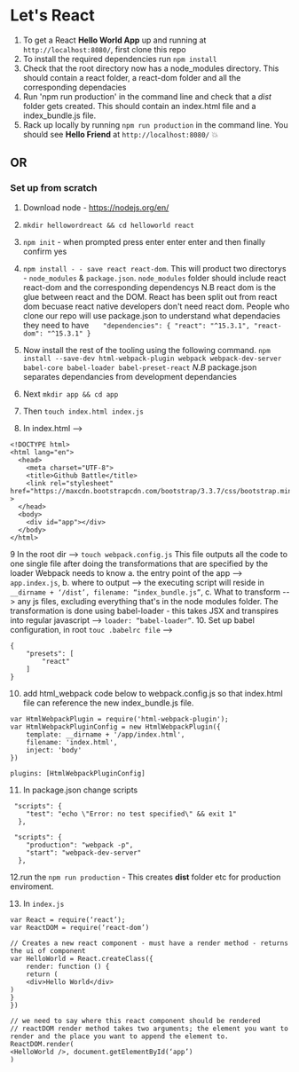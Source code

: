 # Let's React

1. To get a React **Hello World App** up and running at `http://localhost:8080/`, first clone this repo
2. To install the required dependencies run `npm install`
3. Check that the root directory now has a node_modules directory. This should contain a react folder, a react-dom folder and all the corresponding dependacies
4. Run 'npm run production' in the command line and check that a *dist* folder gets created. This should contain an index.html file and a index_bundle.js file.
5. Rack up locally by running `npm run production` in the command line. You should see **Hello Friend** at `http://localhost:8080/` 💥


## OR 

### **Set up from scratch** 

1. Download node - https://nodejs.org/en/
2. `mkdir hellowordreact && cd helloworld react` 
3. `npm init` - when prompted press enter enter enter and then finally confirm yes
4. `npm install - - save react react-dom`. This will product two directorys - `node_modules` & `package.json`. `node_modules` folder should include react react-dom and the corresponding dependencys
N.B react dom is the glue between react and the DOM. React has been split out from react dom becuase react native developers don't need react dom.
People who clone our repo will use package.json to understand what dependacies they need to have
`   "dependencies": {
    "react": "^15.3.1",
    "react-dom": "^15.3.1"
  }`

5. Now install the rest of the tooling using the following command.
`npm install --save-dev html-webpack-plugin webpack webpack-dev-server babel-core babel-loader babel-preset-react`
*N.B* package.json separates dependancies from development dependancies
6. Next `mkdir app && cd app`
7. Then `touch index.html index.js`
8. In index.html --> 
``` 
<!DOCTYPE html>
<html lang="en">
  <head>
    <meta charset="UTF-8">
    <title>Github Battle</title>
    <link rel="stylesheet" href="https://maxcdn.bootstrapcdn.com/bootstrap/3.3.7/css/bootstrap.min.css" >
  </head>
  <body>
  	<div id="app"></div>
  </body>
</html>
````
9 In the root dir —> `touch webpack.config.js`
This file outputs all the code to one single file after doing the transformations that are specified by the loader 
Webpack needs to know 
	a. the entry point of the app --> `app.index.js`,
	b. where to output —> the executing script will reside in `__dirname + ‘/dist’, filename: “index_bundle.js”`,
    c. What to transform --> any js files, excluding everything that's in the node modules folder. The transformation is done using  babel-loader - this takes JSX and transpires into regular javascript —> `loader: “babel-loader”`. 
10. Set up babel configuration, in root `touc .babelrc file` -->
``` 
{
	"presets": [
		"react"
	]
}
```

10. add html_webpack code below to webpack.config.js so that index.html file can reference the new index_bundle.js file.
```
var HtmlWebpackPlugin = require('html-webpack-plugin');
var HtmlWebpackPluginConfig = new HtmlWebpackPlugin({
	template: __dirname + '/app/index.html',
	filename: 'index.html',
	inject: 'body'
})
```

`plugins: [HtmlWebpackPluginConfig]`

11.  In package.json change scripts

```
 "scripts": {
    "test": "echo \"Error: no test specified\" && exit 1"
  },
  ```

```
 "scripts": {
    "production": "webpack -p",
    "start": "webpack-dev-server"
  },
  ```
 12.run the `npm run production` - This creates **dist** folder etc for production enviroment. 

13. In `index.js`
```
var React = require(‘react’);
var ReactDOM = require(‘react-dom’)

// Creates a new react component - must have a render method - returns the ui of component
var HelloWorld = React.createClass({
	render: function () {
	return (
	<div>Hello World</div>
)
}
})

// we need to say where this react component should be rendered 
// reactDOM render method takes two arguments; the element you want to render and the place you want to append the element to. 
ReactDOM.render(
<HelloWorld />, document.getElementById(‘app’)
)
```










